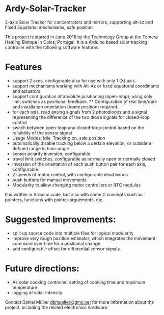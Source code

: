 # Ardy-Solar-Tracker
2-axis Solar Tracker for concentrators and mirrors, supporting alt-az and Fixed Equatorial mechanisms, safe position

This project is started in June 2018 by the Technology Group at the Temera Healing Biotope in Colos, Portugal.  It is a Arduino based solar tracking controller with the following software features:

# Features
* support 2 axes, configurable also for use with only 1 (X) axis.
* support mechanisms working with Alt-Az or fixed equatorial coordinants and actuators
* support configuration of absolute positioning (open-loop), using only limit switches as positional feedback.
** Configuration of real time/date and installation orientation (home position) required.
* for each axis, read analog signals from 2 photodiodes and a signal representing the difference of the two diode signals for closed-loop control
* switch between open-loop and closed-loop control based on the reliability of the sensor signal
* Usage Modes: Idle, Tracking on, safe position
* automatically disable tracking below a certain elevation, or outside a defined range in hour-angle
* sensor polarity inversion, configurable
* travel limit switches, configurable as normally open or normally closed
* inversion of the orientation of each push button pair for each axis, configurable
* 2 speeds of motor control, with configurable dead bands
* push buttons for manual movements
* Modularity to allow changing motor controllers or RTC modules

It is written in Arduino code, but also with some C concepts such as pointers,
functions with pointer arguements, etc.

# Suggested Improvements:
* split up source code into multiple files for logical modularity
* improve very rough position estimator, which integrates the movement command over time for a positional change.
* add configurable offset for differential sensor signals

# Future directions:
* As solar cooking controller: setting of cooking time and maximum temperature
* logging of solar intensity

Contact Daniel Müller <dbmueller@gmx.net> for more information about the project, including the related electronics hardware.
